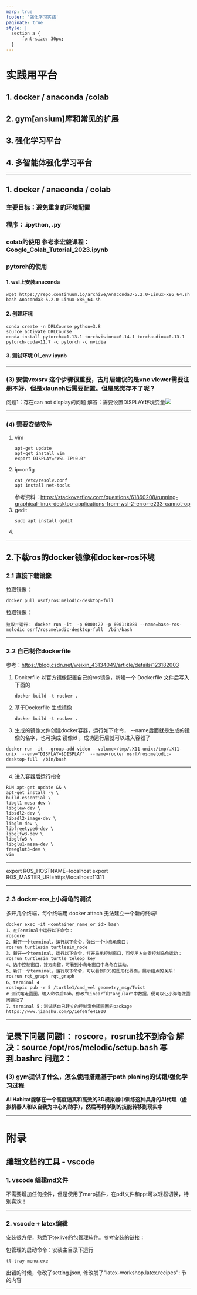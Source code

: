 ```yaml
---
marp: true
footer: '强化学习实践'
paginate: true
style: |
  section a {
      font-size: 30px;
  }
---
```


# 实践用平台
## 1. docker / anaconda /colab 
## 2. gym[ansium]库和常见的扩展
## 3. 强化学习平台
## 4. 多智能体强化学习平台
----
## 1. docker / anaconda / colab
### 主要目标：避免重复的环境配置
### 程序：.ipython, .py  
### colab的使用 参考李宏毅课程：Google_Colab_Tutorial_2023.ipynb
### pytorch的使用 
#### 1. wsl上安装anaconda 
```
wget https://repo.continuum.io/archive/Anaconda3-5.2.0-Linux-x86_64.sh
bash Anaconda3-5.2.0-Linux-x86_64.sh
```
#### 2. 创建环境
```
conda create -n DRLCourse python=3.8
source activate DRLCourse
conda install pytorch==1.13.1 torchvision==0.14.1 torchaudio==0.13.1 pytorch-cuda=11.7 -c pytorch -c nvidia
```
#### 3. 测试环境 01_env.ipynb
----

### (3) 安装vcxsrv 这个步骤很重要，古月居建议的是vnc viewer需要注册不好，但是xlaunch后需要配置。但是感觉存不了呢？
问题1：存在can not display的问题
解答：需要设置DISPLAY环境变量![](images/DisplaySet.png)

----
### (4) 需要安装软件
1. vim
   ```
   apt-get update
   apt-get install vim
   export DISPLAY="WSL-IP:0.0"
   ```
2. ipconfig
   ```
   cat /etc/resolv.conf
   apt install net-tools
   ```
   参考资料：https://stackoverflow.com/questions/61860208/running-graphical-linux-desktop-applications-from-wsl-2-error-e233-cannot-op
3. gedit
   ```
   sudo apt install gedit 
   ```
4. 

----

## 2.下载ros的docker镜像和docker-ros环境

### 2.1 直接下载镜像
拉取镜像：  
```
docker pull osrf/ros:melodic-desktop-full
```
拉取镜像：  
```
拉取并运行： docker run -it  -p 6000:22 -p 6001:8080 --name=base-ros-melodic osrf/ros:melodic-desktop-full  /bin/bash
```
---
### 2.2 自己制作dockerfile
参考：https://blog.csdn.net/weixin_43134049/article/details/123182003

1. Dockerfile 以官方镜像配置自己的ros镜像，新建一个 Dockerfile 文件后写入下面的
   ```
   docker build -t rocker .
   ```
2. 基于Dockerfile 生成镜像
      ```
   docker build -t rocker .
   ```
3. 生成的镜像文件创建docker容器，运行如下命令， --name后面就是生成的镜像的名字，也可换成 镜像id ，成功运行后就可以进入容器了
  ```
  docker run -it --group-add video --volume=/tmp/.X11-unix:/tmp/.X11-unix  --env="DISPLAY=$DISPLAY"  --name=rocker osrf/ros:melodic-desktop-full  /bin/bash
  ```
----
4. 进入容器后运行指令
```
RUN apt-get update && \
apt-get install -y \
build-essential \
libgl1-mesa-dev \
libglew-dev \
libsdl2-dev \
libsdl2-image-dev \
libglm-dev \
libfreetype6-dev \
libglfw3-dev \
libglfw3 \
libglu1-mesa-dev \
freeglut3-dev \
vim
```
----

export ROS_HOSTNAME=localhost
export ROS_MASTER_URI=http://localhost:11311

----
### 2.3  docker-ros上小海龟的测试
多开几个终端，每个终端用
docker attach  无法建立一个新的终端!
```
docker exec -it <container_name_or_id> bash
1、在Terminal中运行以下命令：
roscore
2、新开一个terminal，运行以下命令，弹出一个小乌龟窗口：
rosrun turtlesim turtlesim_node
3、新开一个terminal，运行以下命令，打开乌龟控制窗口，可使用方向键控制乌龟运动：
rosrun turtlesim turtle_teleop_key
4、选中控制窗口，按方向键，可看到小乌龟窗口中乌龟在运动。
5、新开一个terminal，运行以下命令，可以看到ROS的图形化界面，展示结点的关系：
rosrun rqt_graph rqt_graph
6、terminal 4
rostopic pub -r 5 /turtle1/cmd_vel geometry_msg/Twist
# 测试瞎走圆圈，输入命令后Tab，修改“Linear”和"angular"中数据，便可以让小海龟做圆周运动了
7、terminal 5：测试瞎自己建立的控制海龟转圆圈的package
https://www.jianshu.com/p/1efe8fe41800
```
----
记录下问题
问题1： roscore，rosrun找不到命令
解决：source /opt/ros/melodic/setup.bash  写到.bashrc
问题2：
----
### (3) gym提供了什么，怎么使用搭建基于path planing的试错/强化学习过程 

 **AI Habitat能够在一个高度逼真和高效的3D模拟器中训练这种具身的AI代理（虚拟机器人和以自我为中心的助手），然后再将学到的技能转移到现实中**

---

# 附录 

## 编辑文档的工具 - vscode

### 1. vscode 编辑md文件

不需要增加任何控件，但是使用了marp插件，在pdf文件和ppt可以轻松切换，特别喜欢！

---

### 2. vsocde + latex编辑

安装很方便，熟悉下texlive的包管理软件。参考安装的链接：

包管理的启动命令：安装主目录下运行
```
tl-tray-menu.exe
```
出错的时候，修改了setting.json, 修改发了"latex-workshop.latex.recipes": 节的内容

---
